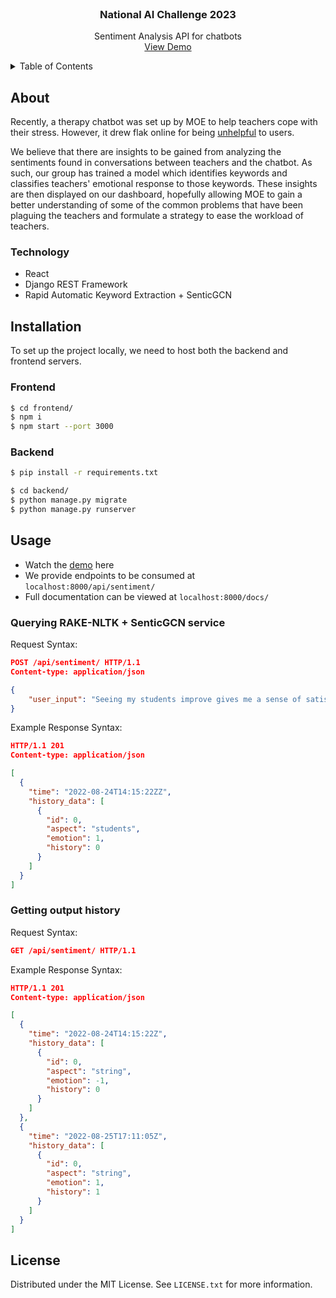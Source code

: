
<!-- PROJECT LOGO -->
<br />
<div align="center">

<h3 align="center">National AI Challenge 2023</h3>
  <p align="center">
    Sentiment Analysis API for chatbots 
    <br />
    <a href="https://www.youtube.com/watch?v=fD_s4pTPb5M">View Demo</a>
  </p>
</div>

<!-- TABLE OF CONTENTS -->
<details>
  <summary>Table of Contents</summary>
  <ol>
    <li>
      <a href="#about">About</a>
      <ul>
        <li><a href="#technology">Technology</a></li>
      </ul>
    </li>
    <li>
      <a href="#installation">Installation</a>
      <ul>
        <li><a href="#frontend">Frontend</a></li>
        <li><a href="#backend">Backend</a></li>
      </ul>
    </li>
    <li><a href="#usage">Usage</a>
      <ul>
        <li><a href="#querying-rake-nltk-+-senticgcn-service">Querying RAKE-NLTK + SenticGCN service</a></li>
        <li><a href="#getting-output-history">Getting output history</a></li>
      </ul>
    </li>
    <li><a href="#license">License</a></li>
  </ol>
</details>


## About

Recently, a therapy chatbot was set up by MOE to help teachers cope with their stress. However, it drew flak online for being <a href="https://www.todayonline.com/singapore/moe-chatbot-negative-reviews-1984976">unhelpful</a> to users.

We believe that there are insights to be gained from analyzing the sentiments found in conversations between teachers and the chatbot. As such, our group has trained a model which identifies keywords and classifies teachers' emotional response to those keywords. These insights are then displayed on our dashboard, hopefully allowing MOE to gain a better understanding of some of the common problems that have been plaguing the teachers and formulate a strategy to ease the workload of teachers.



### Technology

* React
* Django REST Framework
* Rapid Automatic Keyword Extraction + SenticGCN


## Installation
To set up the project locally, we need to host both the backend and frontend servers.

### Frontend

```bash
$ cd frontend/
$ npm i
$ npm start --port 3000
```

### Backend
```bash
$ pip install -r requirements.txt
```

```bash
$ cd backend/
$ python manage.py migrate
$ python manage.py runserver
```

## Usage

* Watch the <a href="https://www.youtube.com/watch?v=fD_s4pTPb5M">demo</a> here
* We provide endpoints to be consumed at `localhost:8000/api/sentiment/`
* Full documentation can be viewed at `localhost:8000/docs/`

### Querying RAKE-NLTK + SenticGCN service
Request Syntax:
```JSON
POST /api/sentiment/ HTTP/1.1
Content-type: application/json

{
    "user_input": "Seeing my students improve gives me a sense of satisfaction."
}
```

Example Response Syntax:

```JSON
HTTP/1.1 201
Content-type: application/json

[
  {
    "time": "2022-08-24T14:15:22ZZ",
    "history_data": [
      {
        "id": 0,
        "aspect": "students",
        "emotion": 1,
        "history": 0
      }
    ]
  }
]
```

### Getting output history

Request Syntax:
```JSON
GET /api/sentiment/ HTTP/1.1
```

Example Response Syntax:
```JSON
HTTP/1.1 201
Content-type: application/json

[
  {
    "time": "2022-08-24T14:15:22Z",
    "history_data": [
      {
        "id": 0,
        "aspect": "string",
        "emotion": -1,
        "history": 0
      }
    ]
  },
  {
    "time": "2022-08-25T17:11:05Z",
    "history_data": [
      {
        "id": 0,
        "aspect": "string",
        "emotion": 1,
        "history": 1
      }
    ]
  }
]
```

## License

Distributed under the MIT License. See `LICENSE.txt` for more information.